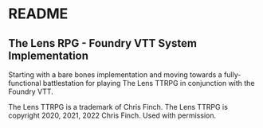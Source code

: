 # README

## The Lens RPG - Foundry VTT System Implementation
Starting with a bare bones implementation and moving towards a fully-functional battlestation for playing The Lens TTRPG in conjunction with the Foundry VTT.

The Lens TTRPG is a trademark of Chris Finch. The Lens TTRPG is copyright 2020, 2021, 2022 Chris Finch. Used with permission.